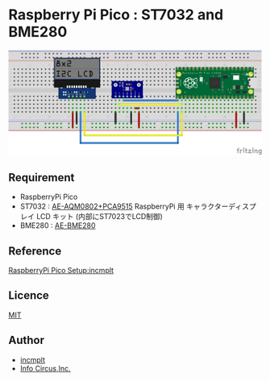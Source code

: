 # Raspberry Pi Pico : ST7032 and BME280

![RaspberryPi Pico ST7032/BME280](lcd8-bme280-pico.png)

## Requirement

* RaspberryPi Pico
* ST7032 : [AE-AQM0802+PCA9515](https://akizukidenshi.com/catalog/g/gK-11354/)
  RaspberryPi 用 キャラクターディスプレイ LCD キット (内部にST7023でLCD制御)
* BME280 : [AE-BME280](https://akizukidenshi.com/catalog/g/gK-09421/)

## Reference

[RaspberryPi Pico Setup:incmplt](https://www.incmplt.net/2022/09/10/raspberrypi-pico-setup/)

## Licence

[MIT](https://github.com/tcnksm/tool/blob/master/LICENCE)

## Author

* [incmplt](https://www.incmplt.net/)
* [Info Circus,Inc.](https://www.infocircus.jp/)
